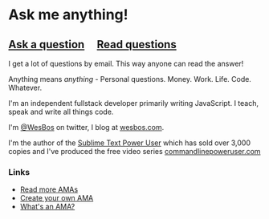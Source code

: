 # Ask me anything!

## [Ask a question](../../issues/new) &nbsp;&nbsp;&nbsp; [Read questions](../../issues?q=is%3Aissue+is%3Aclosed)

I get a lot of questions by email. This way anyone can read the answer!

Anything means _anything_ - Personal questions. Money. Work. Life. Code. Whatever.

I'm an independent fullstack developer primarily writing JavaScript. I teach, speak and write all things code. 

I'm [@WesBos](http://WesBos.com) on twitter, I blog at [wesbos.com](http://wesbos.com). 

I'm the author of the [Sublime Text Power User](http://SublimeTextBook.com) which has sold over 3,000 copies and I've produced the free video series [commandlinepoweruser.com](http://commandlinepoweruser.com/)

### Links

- [Read more AMAs](https://github.com/sindresorhus/amas)
- [Create your own AMA](../../fork)
- [What's an AMA?](https://en.wikipedia.org/wiki/Reddit#IAmA_and_AMA)
